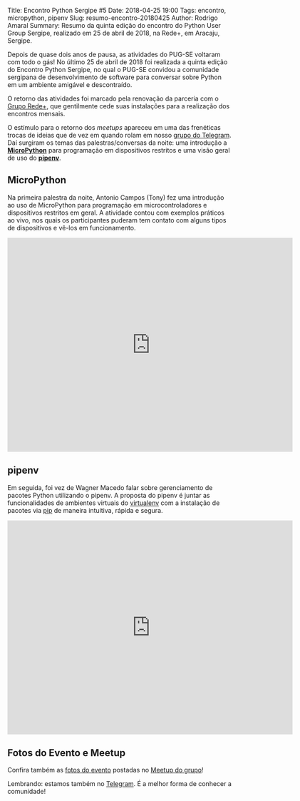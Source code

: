Title: Encontro Python Sergipe #5
Date: 2018-04-25 19:00
Tags: encontro, micropython, pipenv
Slug: resumo-encontro-20180425
Author: Rodrigo Amaral
Summary: Resumo da quinta edição do encontro do Python User Group Sergipe, realizado em 25 de abril de 2018, na Rede+, em Aracaju, Sergipe. 

Depois de quase dois anos de pausa, as atividades do PUG-SE voltaram com todo o gás! No último 25 de abril de 2018 foi realizada a quinta edição do Encontro Python Sergipe, no qual o PUG-SE convidou a comunidade sergipana de desenvolvimento de software para conversar sobre Python em um ambiente amigável e descontraído.

O retorno das atividades foi marcado pela renovação da parceria com o [Grupo Rede+](http://gruporedemais.com), que gentilmente cede suas instalações para a realização dos encontros mensais.

O estímulo para o retorno dos *meetups* apareceu em uma das frenéticas trocas de ideias que de vez em quando rolam em nosso [grupo do Telegram](https://t.me/pugse). Daí surgiram os temas das palestras/conversas da noite: uma introdução a **[MicroPython](https://micropython.org/)** para programação em dispositivos restritos e uma visão geral de uso do **[pipenv](https://docs.pipenv.org/)**.

## MicroPython

Na primeira palestra da noite, Antonio Campos (Tony) fez uma introdução ao uso de MicroPython para programação em microcontroladores e dispositivos restritos em geral. A atividade contou com exemplos práticos ao vivo, nos quais os participantes puderam tem contato com alguns tipos de dispositivos e vê-los em funcionamento.

<iframe src="https://docs.google.com/presentation/d/e/2PACX-1vQWD3C3HH_Gr9VuWbm-55A7oWKFGAZvr0WOq9pjkEt9pAlZdW332F-lcMNQVqDToVxq5LkmUsavcZeA/embed?start=false&loop=false&delayms=3000" frameborder="0" width="640" height="480" allowfullscreen="true" mozallowfullscreen="true" webkitallowfullscreen="true"></iframe>

## pipenv

Em seguida, foi vez de Wagner Macedo falar sobre gerenciamento de pacotes Python utilizando o pipenv. A proposta do pipenv é juntar as funcionalidades de ambientes virtuais do [virtualenv](https://virtualenv.pypa.io/en/stable/) com a instalação de pacotes via [pip](https://pip.pypa.io/en/stable/) de maneira intuitiva, rápida e segura.

<iframe src="http://prof.wagnermacedo.com/palestra-pipenv/#/" frameborder="0" width="640" height="480" allowfullscreen="true" mozallowfullscreen="true" webkitallowfullscreen="true"></iframe>

## Fotos do Evento e Meetup

Confira também as [fotos do evento](https://www.meetup.com/pt-BR/pug-se/photos/28818817/) postadas no [Meetup do grupo](http://www.meetup.com/pt-BR/pug-se/)! 

Lembrando: estamos também no [Telegram](https://t.me/pugse). É a melhor forma de conhecer a comunidade!
